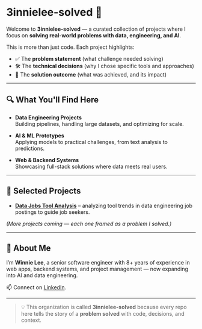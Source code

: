 # 3innielee-solved 🧩

Welcome to **3innielee-solved** — a curated collection of projects where I focus on **solving real-world problems with data, engineering, and AI**.  

This is more than just code. Each project highlights:  
- ✅ The **problem statement** (what challenge needed solving)  
- 🛠️ The **technical decisions** (why I chose specific tools and approaches)  
- 🚀 The **solution outcome** (what was achieved, and its impact)  

---

## 🔍 What You'll Find Here

- **Data Engineering Projects**  
  Building pipelines, handling large datasets, and optimizing for scale.  

- **AI & ML Prototypes**  
  Applying models to practical challenges, from text analysis to predictions.  

- **Web & Backend Systems**  
  Showcasing full-stack solutions where data meets real users.  

---

## 🌟 Selected Projects
- [**Data Jobs Tool Analysis**](https://) – analyzing tool trends in data engineering job postings to guide job seekers.  

*(More projects coming — each one framed as a problem I solved.)*  

---

## 👋 About Me

I’m **Winnie Lee**, a senior software engineer with 8+ years of experience in web apps, backend systems, and project management — now expanding into AI and data engineering.  

📫 Connect on [LinkedIn](https://linkedin.com/in/3innielee).  

---

> 💡 This organization is called **3innielee-solved** because every repo here tells the story of a **problem solved** with code, decisions, and context.
